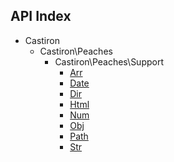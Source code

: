 API Index
---------

* Castiron
    * Castiron\Peaches
        * Castiron\Peaches\Support
            * [Arr](Castiron-Peaches-Support-Arr.md)
            * [Date](Castiron-Peaches-Support-Date.md)
            * [Dir](Castiron-Peaches-Support-Dir.md)
            * [Html](Castiron-Peaches-Support-Html.md)
            * [Num](Castiron-Peaches-Support-Num.md)
            * [Obj](Castiron-Peaches-Support-Obj.md)
            * [Path](Castiron-Peaches-Support-Path.md)
            * [Str](Castiron-Peaches-Support-Str.md)

